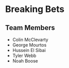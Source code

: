 # Breaking Bets
## Team Members
* Colin McClevarty
* George Mourtos
* Hussein El Sibai
* Tyler Webb
* Noah Boose
